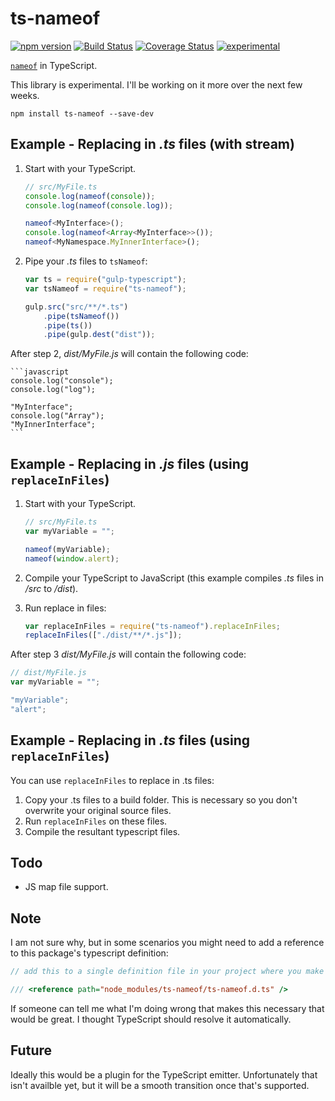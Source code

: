 ﻿ts-nameof
==========

[![npm version](https://badge.fury.io/js/ts-nameof.svg)](https://badge.fury.io/js/ts-nameof)
[![Build Status](https://travis-ci.org/dsherret/ts-nameof.svg)](https://travis-ci.org/dsherret/ts-nameof)
[![Coverage Status](https://coveralls.io/repos/dsherret/ts-nameof/badge.svg?branch=master&service=github)](https://coveralls.io/github/dsherret/ts-nameof?branch=master)
[![experimental](http://badges.github.io/stability-badges/dist/experimental.svg)](http://github.com/badges/stability-badges)

[`nameof`](https://msdn.microsoft.com/en-us/library/dn986596.aspx) in TypeScript.

This library is experimental. I'll be working on it more over the next few weeks.

```
npm install ts-nameof --save-dev
```

## Example - Replacing in *.ts* files (with stream)

1. Start with your TypeScript.

    ```typescript
    // src/MyFile.ts
    console.log(nameof(console));
    console.log(nameof(console.log));

    nameof<MyInterface>();
    console.log(nameof<Array<MyInterface>>());
    nameof<MyNamespace.MyInnerInterface>();
    ```

2. Pipe your *.ts* files to `tsNameof`:

    ```javascript
    var ts = require("gulp-typescript");
    var tsNameof = require("ts-nameof");

    gulp.src("src/**/*.ts")
        .pipe(tsNameof())
        .pipe(ts())
        .pipe(gulp.dest("dist"));
    ```

After step 2, *dist/MyFile.js* will contain the following code:

    ```javascript
    console.log("console");
    console.log("log");

    "MyInterface";
    console.log("Array");
    "MyInnerInterface";
    ```


## Example - Replacing in *.js* files (using `replaceInFiles`)

1. Start with your TypeScript.

    ```typescript
    // src/MyFile.ts
    var myVariable = "";

    nameof(myVariable);
    nameof(window.alert);
    ```

2. Compile your TypeScript to JavaScript (this example compiles *.ts* files in */src* to */dist*).

3. Run replace in files:

    ```javascript
    var replaceInFiles = require("ts-nameof").replaceInFiles;
    replaceInFiles(["./dist/**/*.js"]);
    ```

After step 3 *dist/MyFile.js* will contain the following code:

```javascript
// dist/MyFile.js
var myVariable = "";

"myVariable";
"alert";
```

## Example - Replacing in *.ts* files (using `replaceInFiles`)

You can use `replaceInFiles` to replace in .ts files:

1. Copy your .ts files to a build folder. This is necessary so you don't overwrite your original source files.
2. Run `replaceInFiles` on these files.
3. Compile the resultant typescript files.

## Todo

* JS map file support.

## Note

I am not sure why, but in some scenarios you might need to add a reference to this package's typescript definition:

```typescript
// add this to a single definition file in your project where you make other references

/// <reference path="node_modules/ts-nameof/ts-nameof.d.ts" />
```

If someone can tell me what I'm doing wrong that makes this necessary that would be great. I thought TypeScript should resolve it automatically.

## Future

Ideally this would be a plugin for the TypeScript emitter. Unfortunately that isn't availble yet, but it will be a smooth transition once that's supported.
